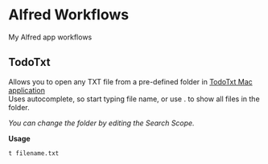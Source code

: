 Alfred Workflows
================

My Alfred app workflows

## TodoTxt

Allows you to open any TXT file from a pre-defined folder in [TodoTxt Mac application](git@github.com:waako/alfred-workflows.git)  
Uses autocomplete, so start typing file name, or use . to show all files in the folder.  

*You can change the folder by editing the Search Scope.*

**Usage**

```
t filename.txt
```
